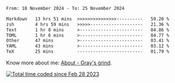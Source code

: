 <!--START_SECTION:waka-->

```txt
From: 18 November 2024 - To: 25 November 2024

Markdown   13 hrs 51 mins  >>>>>>>>>>>>>>>----------   59.20 %
zsh        4 hrs 59 mins   >>>>>--------------------   21.36 %
Text       1 hr 8 mins     >------------------------   04.86 %
TOML       1 hr 6 mins     >------------------------   04.77 %
Other      47 mins         >------------------------   03.41 %
YAML       43 mins         >------------------------   03.12 %
TeX        25 mins         -------------------------   01.79 %
```

<!--END_SECTION:waka-->

<!-- [![grayxu's github stats](https://github-readme-stats.vercel.app/api?username=grayxu&count_private=true&show_icons=true)](https://github.com/grayxu) -->

Know more about me: [About - Gray's grind](https://www.grayxu.cn/).
<p align="left">
  <a href="https://wakatime.com/@c69eb31e-43a1-463f-8968-c3449e386f57"><img src="https://wakatime.com/badge/user/c69eb31e-43a1-463f-8968-c3449e386f57.svg" title="Total time coded since Feb 28 2023" /></a>
</p>

